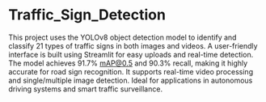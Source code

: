 # Traffic_Sign_Detection
This project uses the YOLOv8 object detection model to identify and classify 21 types of traffic signs in both images and videos. A user-friendly interface is built using Streamlit for easy uploads and real-time detection. The model achieves 91.7% mAP@0.5 and 90.3% recall, making it highly accurate for road sign recognition.
It supports real-time video processing and single/multiple image detection.
Ideal for applications in autonomous driving systems and smart traffic surveillance.
